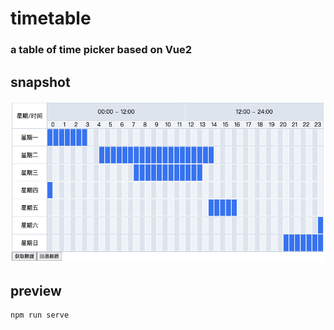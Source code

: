 # timetable

### a table of time picker based on Vue2

## snapshot

![example.png](public/example.png)

## preview

```bash
npm run serve
```
